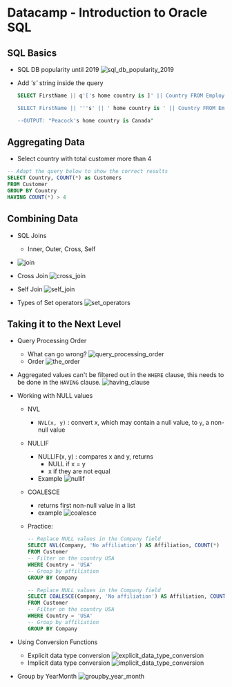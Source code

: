 # Datacamp - Introduction to Oracle SQL

## SQL Basics

- SQL DB popularity until 2019
  ![sql_db_popularity_2019](img/datacamp_intro_oracle_sql/sql_db_popularity_2019.jpg)

- Add *'s'* string inside the query

  ```sql
  SELECT FirstName || q'['s home country is ]' || Country FROM Employee;
  
  SELECT FirstName || '''s' || ' home country is ' || Country FROM Employee;
  
  --OUTPUT: "Peacock's home country is Canada"
  ```

  

## Aggregating Data

- Select country with total customer more than 4

```sql
-- Adapt the query below to show the correct results
SELECT Country, COUNT(*) as Customers
FROM Customer
GROUP BY Country
HAVING COUNT(*) > 4
```



## Combining Data

- SQL Joins
  - Inner, Outer, Cross, Self
- ![join](img/datacamp_intro_oracle_sql/join.jpg)

- Cross Join
  ![cross_join](img/datacamp_intro_oracle_sql/cross_join.jpg)
- Self Join
  ![self_join](img/datacamp_intro_oracle_sql/self_join.jpg)

- Types of Set operators
  ![set_operators](img/datacamp_intro_oracle_sql/set_operators.jpg)



## Taking it to the Next Level

- Query Processing Order

  - What can go wrong?
    ![query_processing_order](img/datacamp_intro_oracle_sql/query_processing_order.jpg)
  - Order
    ![the_order](img/datacamp_intro_oracle_sql/the_order.jpg)

- Aggregated values can't be filtered out in the `WHERE` clause, this needs to be done in the `HAVING` clause.
  ![having_clause](img/datacamp_intro_oracle_sql/having_clause.jpg)

- Working with NULL values

  - NVL

    - `NVL(x, y)` : convert x, which may contain a null value, to `y`, a non-null value

  - NULLIF

    - NULLIF(x, y) : compares x and y, returns
      - NULL if x = y
      - x if they are not equal
    - Example
      ![nullif](img/datacamp_intro_oracle_sql/nullif.jpg)

  - COALESCE

    - returns first non-null value in a list
    - example
      ![coalesce](img/datacamp_intro_oracle_sql/coalesce.jpg)

  - Practice:

    ```sql
    -- Replace NULL values in the Company field
    SELECT NVL(Company, 'No affiliation') AS Affiliation, COUNT(*)
    FROM Customer
    -- Filter on the country USA
    WHERE Country = 'USA'
    -- Group by affiliation
    GROUP BY Company
    ```

    ```sql
    -- Replace NULL values in the Company field
    SELECT COALESCE(Company, 'No affiliation') AS Affiliation, COUNT(*)
    FROM Customer
    -- Filter on the country USA
    WHERE Country = 'USA'
    -- Group by affiliation
    GROUP BY Company
    ```

- Using Conversion Functions

  - Explicit data type conversion
    ![explicit_data_type_conversion](img/datacamp_intro_oracle_sql/explicit_data_type_conversion.jpg)
  - Implicit data type conversion
    ![implicit_data_type_conversion](img/datacamp_intro_oracle_sql/implicit_data_type_conversion.jpg)

- Group by YearMonth
  ![groupby_year_month](img/datacamp_intro_oracle_sql/groupby_year_month.jpg)



